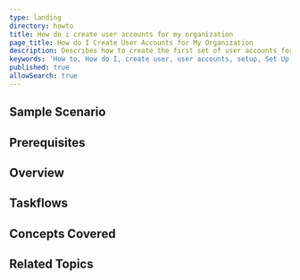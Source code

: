 ```yaml
---
type: landing
directory: howto
title: How do i create user accounts for my organization  
page_title: How do I Create User Accounts for My Organization
description: Describes how to create the first set of user accounts for the organization 
keywords: 'How to, How do I, create user, user accounts, setup, Set Up Users, Organization, Org,'
published: true
allowSearch: true
---
```


## Sample Scenario


## Prerequisites


## Overview


## Taskflows


## Concepts Covered


## Related Topics
